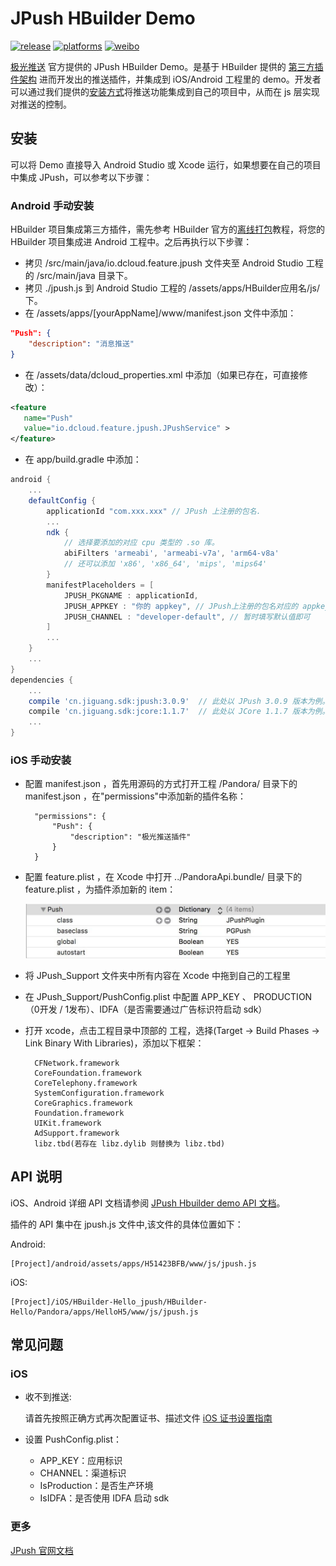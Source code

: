 # JPush HBuilder Demo

[![release](https://img.shields.io/badge/release-1.0.0-blue.svg)](https://github.com/jpush/jpush-hbuilder-demo/releases)
[![platforms](https://img.shields.io/badge/platforms-iOS%7CAndroid-lightgrey.svg)](https://github.com/jpush/jpush-hbuilder-demo)
[![weibo](https://img.shields.io/badge/weibo-JPush-blue.svg)](http://weibo.com/jpush?refer_flag=1001030101_&is_all=1)

[极光推送](https://www.jiguangh.cn/) 官方提供的 JPush HBuilder Demo。是基于 HBuilder 提供的 [第三方插件架构](http://ask.dcloud.net.cn/docs/#http://ask.dcloud.net.cn/article/66) 进而开发出的推送插件，并集成到 iOS/Android 工程里的 demo。开发者可以通过我们提供的[安装方式](#install)将推送功能集成到自己的项目中，从而在 js 层实现对推送的控制。

## 安装

可以将 Demo 直接导入 Android Studio 或 Xcode 运行，如果想要在自己的项目中集成 JPush，可以参考以下步骤：

### Android 手动安装

HBuilder 项目集成第三方插件，需先参考 HBuilder 官方的[离线打包](https://ask.dcloud.net.cn/article/924)教程，将您的 HBuilder 项目集成进 Android 工程中。之后再执行以下步骤：
- 拷贝 /src/main/java/io.dcloud.feature.jpush 文件夹至 Android Studio 工程的 /src/main/java 目录下。
- 拷贝 ./jpush.js 到 Android Studio 工程的 /assets/apps/HBuilder应用名/js/ 下。
- 在 /assets/apps/[yourAppName]/www/manifest.json 文件中添加：
```json
"Push": {
    "description": "消息推送"
}
```

- 在 /assets/data/dcloud_properties.xml 中添加（如果已存在，可直接修改）：
 ```xml
<feature
    name="Push"
    value="io.dcloud.feature.jpush.JPushService" >
</feature>
```

- 在 app/build.gradle 中添加：
```groovy
android {
    ...
    defaultConfig {
        applicationId "com.xxx.xxx" // JPush 上注册的包名.
        ...
        ndk {
            // 选择要添加的对应 cpu 类型的 .so 库。
            abiFilters 'armeabi', 'armeabi-v7a', 'arm64-v8a'
            // 还可以添加 'x86', 'x86_64', 'mips', 'mips64'
        }
        manifestPlaceholders = [
            JPUSH_PKGNAME : applicationId,
            JPUSH_APPKEY : "你的 appkey", // JPush上注册的包名对应的 appkey
            JPUSH_CHANNEL : "developer-default", // 暂时填写默认值即可
        ]
        ...
    }
    ...
}
dependencies {
    ...
    compile 'cn.jiguang.sdk:jpush:3.0.9'  // 此处以 JPush 3.0.9 版本为例。
    compile 'cn.jiguang.sdk:jcore:1.1.7'  // 此处以 JCore 1.1.7 版本为例。
    ...
}
```

### iOS 手动安装
- 配置 manifest.json ，首先用源码的方式打开工程 /Pandora/ 目录下的 manifest.json ，在"permissions"中添加新的插件名称：

        "permissions": {
            "Push": {
        		"description": "极光推送插件"
        	}
        }

- 配置 feature.plist ，在 Xcode 中打开 ../PandoraApi.bundle/ 目录下的 feature.plist ，为插件添加新的 item：

	![feature.plist](iOS/doc_res/res_01.jpg)

- 将 JPush_Support 文件夹中所有内容在 Xcode 中拖到自己的工程里

- 在 JPush_Support/PushConfig.plist 中配置 APP_KEY 、 PRODUCTION（0开发 / 1发布）、IDFA（是否需要通过广告标识符启动 sdk）

- 打开 xcode，点击工程目录中顶部的 工程，选择(Target -> Build Phases -> Link Binary With Libraries)，添加以下框架：

		CFNetwork.framework
		CoreFoundation.framework
		CoreTelephony.framework
		SystemConfiguration.framework
		CoreGraphics.framework
		Foundation.framework
		UIKit.framework
		AdSupport.framework
		libz.tbd(若存在 libz.dylib 则替换为 libz.tbd)

## API 说明

iOS、Android 详细 API 文档请参阅 [JPush Hbuilder demo API 文档](API.md)。

插件的 API 集中在 jpush.js 文件中,该文件的具体位置如下：

Android:

	[Project]/android/assets/apps/H51423BFB/www/js/jpush.js

iOS:

	[Project]/iOS/HBuilder-Hello_jpush/HBuilder-Hello/Pandora/apps/HelloH5/www/js/jpush.js


## 常见问题

### iOS

- 收不到推送:

	请首先按照正确方式再次配置证书、描述文件
	[iOS 证书设置指南](http://docs.jpush.io/client/ios_tutorials/#ios_1)

- 设置 PushConfig.plist：

	- APP_KEY：应用标识
	- CHANNEL：渠道标识
	- IsProduction：是否生产环境
	- IsIDFA：是否使用 IDFA 启动 sdk


### 更多

 [JPush 官网文档](http://docs.jiguang.cn/)
